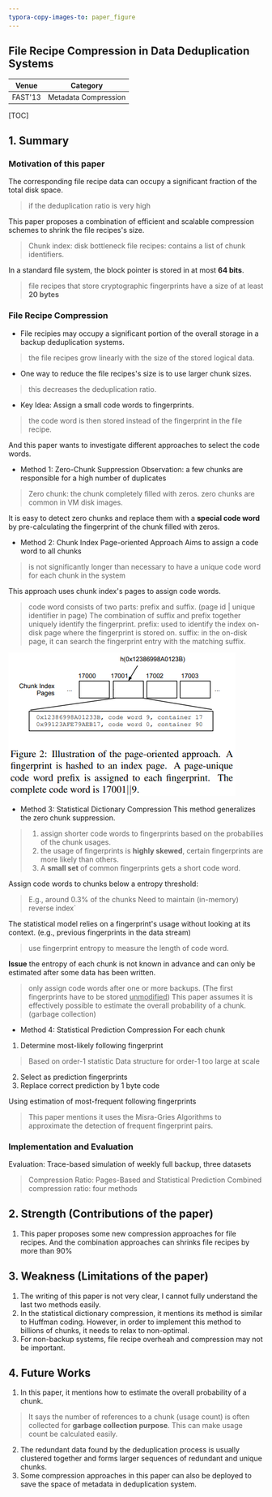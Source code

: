 ```yaml
---
typora-copy-images-to: paper_figure
---
```

File Recipe Compression in Data Deduplication Systems
------------------------------------------
|           Venue            |       Category       |
| :------------------------: | :------------------: |
| FAST'13 | Metadata Compression |
[TOC]

## 1. Summary
### Motivation of this paper
The corresponding file recipe data can occupy a significant fraction of the total disk space.
> if the deduplication ratio is very high

This paper proposes a combination of efficient and scalable compression schemes to shrink the file recipes's size.
> Chunk index: disk bottleneck
> file recipes: contains a list of chunk identifiers.


In a standard file system, the block pointer is stored in at most **64 bits**.
> file recipes that store cryptographic fingerprints have a size of at least **20 bytes**

### File Recipe Compression
- File recipies may occupy a significant portion of the overall storage in a backup deduplication systems.
> the file recipes grow linearly with the size of the stored logical data.

- One way to reduce the file recipes's size is to use larger chunk sizes.
> this decreases the deduplication ratio.

- Key Idea:
Assign a small code words to fingerprints.
> the code word is then stored instead of the fingerprint in the file recipe.

And this paper wants to investigate different approaches to select the code words.

- Method 1: Zero-Chunk Suppression
Observation: a few chunks are responsible for a high number of duplicates
> Zero chunk: the chunk completely filled with zeros.
> zero chunks are common in VM disk images.

It is easy to detect zero chunks and replace them with a **special code word** by pre-calculating the fingerprint of the chunk filled with zeros.

- Method 2: Chunk Index Page-oriented Approach 
Aims to assign a code word to all chunks 
> is not significantly longer than necessary to have a unique code word for each chunk in the system

This approach uses chunk index's pages to assign code words.
> code word consists of two parts: prefix and suffix. (page id | unique identifier in page) 
> The combination of suffix and prefix together uniquely identify the fingerprint.
> prefix: used to identify the index on-disk page where the fingerprint is stored on.
> suffix: in the on-disk page, it can search the fingerprint entry with the matching suffix.

![1558962790911](paper_figure/1558962790911.png)


- Method 3: Statistical Dictionary Compression
This method generalizes the zero chunk suppression. 
> 1. assign shorter code words to fingerprints based on the probabilies of the chunk usages. 
> 2. the usage of fingerprints is **highly skewed**, certain fingerprints are more likely than others.
> 3. A **small set** of common fingerprints gets a short code word.

Assign code words to chunks below a entropy threshold:
> E.g., around 0.3% of the chunks
> Need to maintain (in-memory) reverse index`

The statistical model relies on a fingerprint's usage without looking at its context. (e.g., previous fingerprints in the data stream)
> use fingerprint entropy to measure the length of code word.

**Issue**
the entropy of each chunk is not known in advance and can only be estimated after some data has been written.
> only assign code words after one or more backups. (The first fingerprints have to be stored <u>unmodified</u>)
> This paper assumes it is effectively possible to estimate the overall probability of a chunk. (garbage collection)


- Method 4: Statistical Prediction Compression
For each chunk
1. Determine most-likely following fingerprint
> Based on order-1 statistic
> Data structure for order-1 too large at scale

2. Select as prediction fingerprints 
3. Replace correct prediction by 1 byte code

Using estimation of most-frequent following fingerprints
> This paper mentions it uses the Misra-Gries Algorithms to approximate the detection of frequent fingerprint pairs.

### Implementation and Evaluation
Evaluation: Trace-based simulation of weekly full backup, three datasets 
> Compression Ratio: Pages-Based and Statistical Prediction 
> Combined compression ratio: four methods

## 2. Strength (Contributions of the paper)
1. This paper proposes some new compression approaches for file recipes. And the combination approaches can shrinks file recipes by more than $90\%$
## 3. Weakness (Limitations of the paper)
1. The writing of this paper is not very clear, I cannot fully understand the last two methods easily.
2. In the statistical dictionary compression, it mentions its method is similar to Huffman coding. However, in order to implement this method to billions of chunks, it needs to relax to non-optimal.
3. For non-backup systems, file recipe overheah  and compression may not be important.
## 4. Future Works
1. In this paper, it mentions how to estimate the overall probability of a chunk. 
> It says the number of references to a chunk (usage count) is often collected for **garbage collection purpose**. This can make usage count be calculated easily.

2. The redundant data found by the deduplication process is usually clustered together and forms larger sequences of redundant and unique chunks.
3. Some compression approaches in this paper can also be deployed to save the space of metadata in deduplication system.